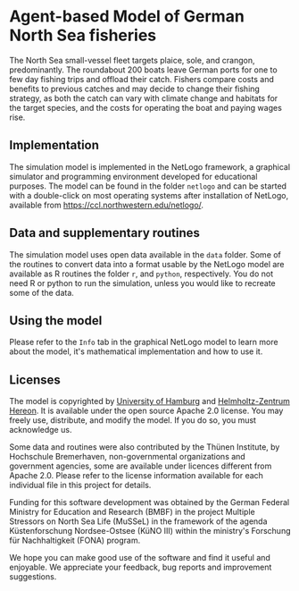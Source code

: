 <!--
SPDX-FileCopyrightText: 2022 Carsten Lemmen <carsten.lemmen@hereon.de>
SPDX-FileCopyrightText: 2022 Helmholtz-Zentrum hereon (Hereon)

SPDX-License-Identifier: CC0-1.0
-->

# Agent-based Model of German North Sea fisheries

The North Sea small-vessel fleet targets plaice, sole, and crangon, predominantly.  The roundabout
200 boats leave German ports for one to few day fishing trips and offload their catch.  Fishers
compare costs and benefits to previous catches and may decide to change their fishing strategy, as
both the catch can vary with climate change and habitats for the target species, and the costs
for operating the boat and paying wages rise. 

## Implementation

The simulation model is implemented in the NetLogo framework, a graphical simulator and programming
environment developed for educational purposes.  The model can be found in the folder `netlogo` and 
can be started with a double-click on most operating systems after installation of NetLogo, 
available from https://ccl.northwestern.edu/netlogo/. 

## Data and supplementary routines

The simulation model uses open data available in the `data` folder.  Some of the routines to convert 
data into a format usable by the NetLogo model are available as R routines the folder `r`, and 
`python`, respectively.   You do not need R or python to run the simulation, unless you would like 
to recreate some of the data. 

## Using the model

Please refer to the `Info` tab in the graphical NetLogo model to learn more about the model, it's
mathematical implementation and how to use it.

## Licenses

The model is copyrighted by [University of Hamburg](https://www.uni-hamburg.de) and 
[Helmholtz-Zentrum Hereon](https://www.hereon.de).  It is available under
the open source Apache 2.0 license.  You may freely use, distribute, and modify the model.  If you 
do so, you must acknowledge us.  

Some data and routines were also contributed by the Thünen Institute, by Hochschule Bremerhaven, 
non-governmental organizations and government agencies, some are available under licences different
from Apache 2.0.  Please refer to the license information available for each individual file in 
this project for details.

Funding for this software development was obtained by the German Federal Ministry for Education
and Research  (BMBF) in the project Multiple Stressors on North Sea Life (MuSSeL) in the
framework of the agenda Küstenforschung Nordsee-Ostsee (KüNO III) within the 
ministry's Forschung für Nachhaltigkeit (FONA) program.

We hope you can make good use of the software and find it useful and enjoyable. We appreciate
your feedback, bug reports and improvement suggestions.  

